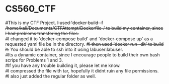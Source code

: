 # CS560_CTF
#This is my CTF Project. ~~I used 'docker build -f /home/kali/Documents/CTFAttempt/Dockerfile .' to build my container, since I had problems transfering the files.~~<br>
#I changed it to 'docker-compose build' and 'docker-compose up' as a requested yaml file be in the directory.
#~~I then used 'docker run -dit' to build it.~~ You should be able to ssh into it using labuser:labuser. <br>
#Its a dynamic container, since I encourage people to build their own bash scrips for Problems 1 and 3. <br>
#If you have any trouble building it, please let me know.<br>
#I compressed the file with tar, hopefully it didnt ruin any file permissions.
#I also just added the regular folder as well.
